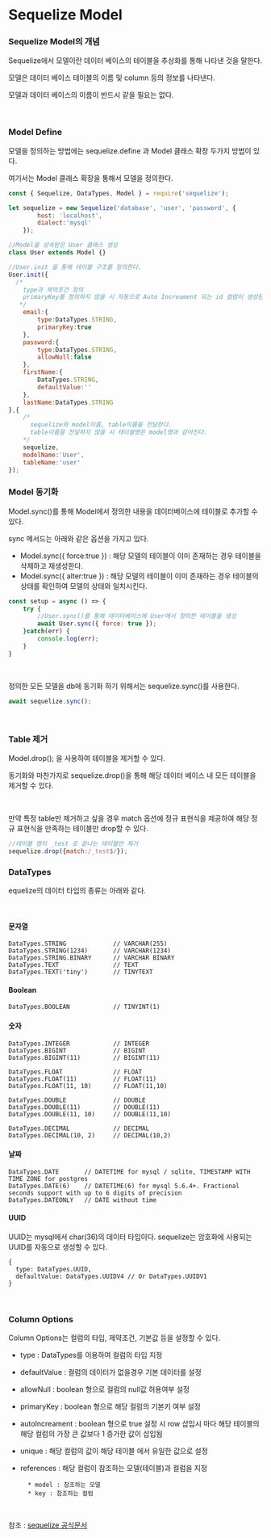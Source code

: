 # Sequelize Model

### Sequelize Model의 개념
Sequelize에서 모델이란 데이터 베이스의 테이블을 추상화를 통해 나타낸 것을 말한다.<br>

모델은 데이터 베이스 테이블의 이름 및 column 등의 정보를 나타낸다.<br>

모델과 데이터 베이스의 이름이 반드시 같을 필요는 없다.

<br>

### Model Define
모델을 정의하는 방법에는 sequelize.define 과 Model 클래스 확장 두가지 방법이 있다.<br>

여기서는 Model 클래스 확장을 통해서 모델을 정의한다.
```javascript
const { Sequelize, DataTypes, Model } = require('sequelize');

let sequelize = new Sequelize('database', 'user', 'password', {
        host: 'localhost',
        dialect:'mysql'
    });

//Model을 상속받은 User 클래스 생성
class User extends Model {}

//User.init 을 통해 테이블 구조를 정의한다.
User.init({
  /*
    type과 제약조건 정의
    primaryKey를 정의하지 않을 시 자동으로 Auto Increament 되는 id 컬럼이 생성된다.
   */
    email:{
        type:DataTypes.STRING,
        primaryKey:true
    },
    password:{
        type:DataTypes.STRING,
        allowNull:false
    },
    firstName:{
        DataTypes.STRING,
        defaultValue:''
    },
    lastName:DataTypes.STRING
},{ 
    /*
      sequelize와 model이름, table이름을 전달한다.
      table이름을 전달하지 않을 시 테이블명은 model명과 같아진다.
    */
    sequelize,
    modelName:'User',
    tableName:'user'
});
```

### Model 동기화
Model.sync()를 통해 Model에서 정의한 내용을 데이터베이스에 테이블로 추가할 수 있다.<br>

sync 메서드는 아래와 같은 옵션을 가지고 있다.

* Model.sync({ force:true }) : 해당 모델의 테이블이 이미 존재하는 경우 테이블을 삭제하고 재생성한다.
* Model.sync({ alter:true }) : 해당 모델의 테이블이 이미 존재하는 경우 테이블의 상태를 확인하여 모델의 상태와 일치시킨다.

```javascript
const setup = async () => {
    try {
        //User.sync()를 통해 데이터베이스에 User에서 정의한 테이블을 생성
        await User.sync({ force: true });
    }catch(err) {
        console.log(err);
    }
}
```

<br>

정의한 모든 모델을 db에 동기화 하기 위해서는 sequelize.sync()를 사용한다.
```javascript
await sequelize.sync();
```

<br>

### Table 제거
Model.drop(); 을 사용하여 테이블을 제거할 수 있다.<br>

동기화와 마찬가지로 sequelize.drop()을 통해 해당 데이터 베이스 내 모든 테이블을 제거할 수 있다.

<br>

만약 특정 table만 제거하고 싶을 경우 match 옵션에 정규 표현식을 제공하여 해당 정규 표현식을 만족하는 테이블만 drop할 수 있다.
```javascript
//테이블 명이 _test 로 끝나는 테이블만 제거
sequelize.drop({match:/_test$/});
```

### DataTypes

equelize의 데이터 타입의 종류는 아래와 같다.

<br>

#### 문자열
```
DataTypes.STRING             // VARCHAR(255)
DataTypes.STRING(1234)       // VARCHAR(1234)
DataTypes.STRING.BINARY      // VARCHAR BINARY
DataTypes.TEXT               // TEXT
DataTypes.TEXT('tiny')       // TINYTEXT
```

#### Boolean
```
DataTypes.BOOLEAN            // TINYINT(1)
```

#### 숫자
```
DataTypes.INTEGER            // INTEGER
DataTypes.BIGINT             // BIGINT
DataTypes.BIGINT(11)         // BIGINT(11)

DataTypes.FLOAT              // FLOAT
DataTypes.FLOAT(11)          // FLOAT(11)
DataTypes.FLOAT(11, 10)      // FLOAT(11,10)

DataTypes.DOUBLE             // DOUBLE
DataTypes.DOUBLE(11)         // DOUBLE(11)
DataTypes.DOUBLE(11, 10)     // DOUBLE(11,10)

DataTypes.DECIMAL            // DECIMAL
DataTypes.DECIMAL(10, 2)     // DECIMAL(10,2)
```

#### 날짜
```
DataTypes.DATE       // DATETIME for mysql / sqlite, TIMESTAMP WITH TIME ZONE for postgres
DataTypes.DATE(6)    // DATETIME(6) for mysql 5.6.4+. Fractional seconds support with up to 6 digits of precision
DataTypes.DATEONLY   // DATE without time
```

#### UUID
UUID는 mysql에서 char(36)의 데이터 타입이다. sequelize는 암호화에 사용되는 UUID를 자동으로 생성할 수 있다.
```
{
  type: DataTypes.UUID,
  defaultValue: DataTypes.UUIDV4 // Or DataTypes.UUIDV1
}
```

<br>

### Column Options
Column Options는 컬럼의 타입, 제약조건, 기본값 등을 설정할 수 있다.

* type : DataTypes를 이용하여 컬럼의 타입 지정
* defaultValue : 컬럼의 데이터가 없을경우 기본 데이터를 설정
* allowNull : boolean 형으로 컬럼의 null값 허용여부 설정
* primaryKey : boolean 형으로 해당 컬럼의 기본키 여부 설정
* autoIncreament : boolean 형으로 true 설정 시 row 삽입시 마다 해당 테이블의 해당 컬럼의 가장 큰 값보다 1 증가한 값이 삽입됨
* unique : 해당 컬럼의 값이 해당 테이블 에서 유일한 값으로 설정
* references : 해당 컬럼이 참조하는 모델(테이블)과 컬럼을 지정

        * model : 참조하는 모델
        * key : 참조하는 컬럼

<br>

참조 : [sequelize 공식문서](https://sequelize.org/master/manual/model-basics.html)
